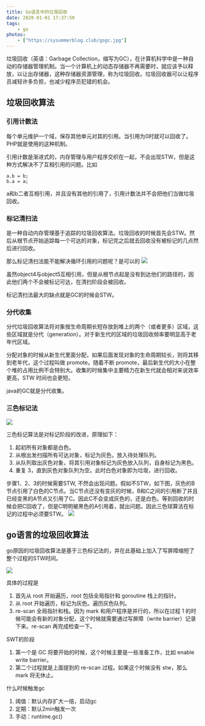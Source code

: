 ```yaml
---
title: Go语言中的垃圾回收
date: 2020-01-01 17:37:50
tags:
    - go
photos:
    - ["https://sysummerblog.club/gogc.jpg"]
---
```

垃圾回收（英语：Garbage Collection，缩写为GC），在计算机科学中是一种自动的存储器管理机制。当一个计算机上的动态存储器不再需要时，就应该予以释放，以让出存储器，这种存储器资源管理，称为垃圾回收。垃圾回收器可以让程序员减轻许多负担，也减少程序员犯错的机会。
<!--more-->
## 垃圾回收算法
### 引用计数法
每个单元维护一个域，保存其他单元对其的引用。当引用为0时就可以回收了。PHP就是使用的这种机制。

引用计数是渐进式的，内存管理与用户程序交织在一起，不会出现STW，但是这种方式解决不了互相引用的问题。比如
```
a.b = b;
b.a = a;
```
a和b二者互相引用，并且没有其他的引用了，引用计数法并不会把他们当做垃圾回收。

### 标记清扫法
是一种自动内存管理基于追踪的垃圾回收算法。垃圾回收的时候首先会STW。然后从根节点开始追踪每一个可达的对象，标记完之后就去回收没有被标记的几点然后进行回收。

那么标记清扫法能不能解决循环引用的问题呢？是可以的
![](https://sysummerblog.club/biaojishanchu.jpg)

虽然object4与object5互相引用，但是从根节点起是没有到达他们的路径的，因此他们两个不会被标记可达，在清扫阶段会被回收。

标记清扫法最大的缺点就是GC的时候会STW。

### 分代收集
分代垃圾回收算法将对象按生命周期长短存放到堆上的两个（或者更多）区域，这些区域就是分代（generation）。对于新生代的区域的垃圾回收频率要明显高于老年代区域。

分配对象的时候从新生代里面分配，如果后面发现对象的生命周期较长，则将其移到老年代，这个过程叫做 promote。随着不断 promote，最后新生代的大小在整个堆的占用比例不会特别大。收集的时候集中主要精力在新生代就会相对来说效率更高，STW 时间也会更短。

java的GC就是分代收集。

### 三色标记法
![](https://sysummerblog.club/sansebiaojifa.gif)

三色标记算法是对标记阶段的改进，原理如下：

1. 起初所有对象都是白色。
2. 从根出发扫描所有可达对象，标记为灰色，放入待处理队列。
3. 从队列取出灰色对象，将其引用对象标记为灰色放入队列，自身标记为黑色。
4. 重复 3，直到灰色对象队列为空。此时白色对象即为垃圾，进行回收。

步骤1、2、3的时候需要STW, 不然会出现问题。假如不STW，如下图，灰色的B节点引用了白色的C节点。当C节点还没有变灰的时候，B和C之间的引用断了并且已经变黑的A节点又引用了C。因此C不会变成灰色的，还是白色。等到回收的时候会把C回收了，但是C明明被黑色的A引用着，就出问题。因此三色球算法在标记的过程中必须要STW。
![](https://sysummerblog.club/3sbjfqx.jpg)


## go语言的垃圾回收算法
go原因的垃圾回收算法是基于三色标记法的，并在此基础上加入了写屏障缩短了整个过程的STW时间。

![](https://sysummerblog.club/gc.png)

具体的过程是

1. 首先从 root 开始遍历，root 包括全局指针和 goroutine 栈上的指针。
2. 从 root 开始遍历，标记为灰色。遍历灰色队列。
3. re-scan 全局指针和栈。因为 mark 和用户程序是并行的，所以在过程 1 的时候可能会有新的对象分配，这个时候就需要通过写屏障（write barrier）记录下来。re-scan 再完成检查一下。

SWT的阶段

1. 第一个是 GC 将要开始的时候，这个时候主要是一些准备工作，比如 enable write barrier。
2. 第二个过程就是上面提到的 re-scan 过程。如果这个时候没有 stw，那么 mark 将无休止。

什么时候触发gc

1. 阈值：默认内存扩大一倍，启动gc
2. 定期：默认2min触发一次
3. 手动：runtime.gc()
